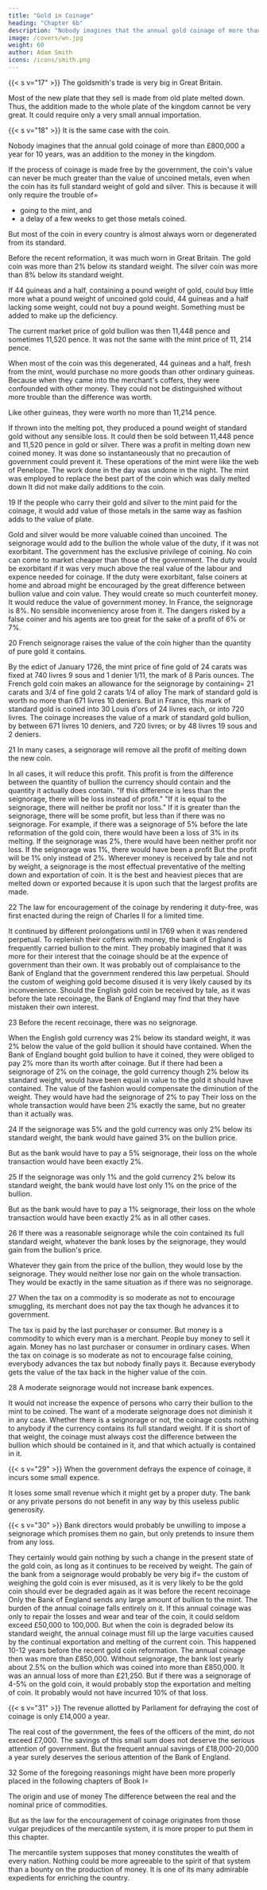 ```yaml
---
title: "Gold in Coinage"
heading: "Chapter 6b"
description: "Nobody imagines that the annual gold coinage of more than £800,000 a year for 10 years, was an addition to the money in the kingdom"
image: /covers/wn.jpg
weight: 60
author: Adam Smith
icons: /icons/smith.png
---
```



{{< s v="17" >}} The goldsmith's trade is very big in Great Britain.

Most of the new plate that they sell is made from old plate melted down. Thus, the addition made to the whole plate of the kingdom cannot be very great. It could require only a very small annual importation.

{{< s v="18" >}} It is the same case with the coin.

Nobody imagines that the annual gold coinage of more than £800,000 a year for 10 years, was an addition to the money in the kingdom.

If the process of coinage is made free by the government, the coin's value can never be much greater than the value of uncoined metals, even when the coin has its full standard weight of gold and silver. This is because it will only require the trouble of= 
- going to the mint, and
- a delay of a few weeks to get those metals coined.

But most of the coin in every country is almost always worn or degenerated from its standard.

Before the recent reformation, it was much worn in Great Britain.
    The gold coin was more than 2% below its standard weight.
    The silver coin was more than 8% below its standard weight.

If 44 guineas and a half, containing a pound weight of gold, could buy little more what a pound weight of uncoined gold could, 44 guineas and a half lacking some weight, could not buy a pound weight.
    Something must be added to make up the deficiency.

The current market price of gold bullion was then 11,448 pence and sometimes 11,520 pence.
    It was not the same with the mint price of 11, 214 pence.

When most of the coin was this degenerated, 44 guineas and a half, fresh from the mint, would purchase no more goods than other ordinary guineas.
Because when they came into the merchant's coffers, they were confounded with other money.
    They could not be distinguished without more trouble than the difference was worth.

Like other guineas, they were worth no more than 11,214 pence.

If thrown into the melting pot, they produced a pound weight of standard gold without any sensible loss.
It could then be sold between 11,448 pence and 11,520 pence in gold or silver.
There was a profit in melting down new coined money.
    It was done so instantaneously that no precaution of government could prevent it.
These operations of the mint were like the web of Penelope.
The work done in the day was undone in the night.
The mint was employed to replace the best part of the coin which was daily melted down
    It did not make daily additions to the coin.

19 If the people who carry their gold and silver to the mint paid for the coinage, it would add value of those metals in the same way as fashion adds to the value of plate.

Gold and silver would be more valuable coined than uncoined.
The seignorage would add to the bullion the whole value of the duty, if it was not exorbitant.
The government has the exclusive privilege of coining.
No coin can come to market cheaper than those of the government.
The duty would be exorbitant if it was very much above the real value of the labour and expence needed for coinage.
If the duty were exorbitant, false coiners at home and abroad might be encouraged by the great difference between bullion value and coin value.
    They would create so much counterfeit money.
    It would reduce the value of government money.
In France, the seignorage is 8%.
No sensible inconveniency arose from it.
The dangers risked by a false coiner and his agents are too great for the sake of a profit of 6% or 7%.

20 French seignorage raises the value of the coin higher than the quantity of pure gold it contains.

By the edict of January 1726, the mint price of fine gold of 24 carats was fixed at 740 livres 9 sous and 1 denier 1/11, the mark of 8 Paris ounces.
The French gold coin makes an allowance for the seignorage by containing= 
21 carats and 3/4 of fine gold
2 carats 1/4 of alloy
The mark of standard gold is worth no more than 671 livres 10 deniers.
But in France, this mark of standard gold is coined into 30 Louis d'ors of 24 livres each, or into 720 livres.
The coinage increases the value of a mark of standard gold bullion, by between 671 livres 10 deniers, and 720 livres; or by 48 livres 19 sous and 2 deniers.

21 In many cases, a seignorage will remove all the profit of melting down the new coin.

In all cases, it will reduce this profit.
This profit is from the difference between the quantity of bullion the currency should contain and the quantity it actually does contain.
"If this difference is less than the seignorage, there will be loss instead of profit."
"If it is equal to the seignorage, there will neither be profit nor loss."
If it is greater than the seignorage, there will be some profit, but less than if there was no seignorage.
For example, if there was a seignorage of 5% before the late reformation of the gold coin, there would have been a loss of 3% in its melting.
If the seignorage was 2%, there would have been neither profit nor loss.
If the seignorage was 1%, there would have been a profit
But the profit will be 1% only instead of 2%.
Wherever money is received by tale and not by weight, a seignorage is the most effectual preventative of the melting down and exportation of coin.
It is the best and heaviest pieces that are melted down or exported because it is upon such that the largest profits are made.

22 The law for encouragement of the coinage by rendering it duty-free, was first enacted during the reign of Charles II for a limited time.

It continued by different prolongations until in 1769 when it was rendered perpetual.
To replenish their coffers with money, the bank of England is frequently carried bullion to the mint.
They probably imagined that it was more for their interest that the coinage should be at the expence of government than their own.
It was probably out of complaisance to the Bank of England that the government rendered this law perpetual.
Should the custom of weighing gold become disused it is very likely caused by its inconvenience.
Should the English gold coin be received by tale, as it was before the late recoinage, the Bank of England may find that they have mistaken their own interest.

23 Before the recent recoinage, there was no seignorage.

When the English gold currency was 2% below its standard weight, it was 2% below the value of the gold bullion it should have contained.
When the Bank of England bought gold bullion to have it coined, they were obliged to pay 2% more than its worth after coinage.
But if there had been a seignorage of 2% on the coinage, the gold currency though 2% below its standard weight, would have been equal in value to the gold it should have contained.
The value of the fashion would compensate the diminution of the weight.
They would have had the seignorage of 2% to pay
Their loss on the whole transaction would have been 2% exactly the same, but no greater than it actually was.

24 If the seignorage was 5% and the gold currency was only 2% below its standard weight, the bank would have gained 3% on the bullion price.

But as the bank would have to pay a 5% seignorage, their loss on the whole transaction would have been exactly 2%.

25 If the seignorage was only 1% and the gold currency 2% below its standard weight, the bank would have lost only 1% on the price of the bullion.

But as the bank would have to pay a 1% seignorage, their loss on the whole transaction would have been exactly 2% as in all other cases.

26 If there was a reasonable seignorage while the coin contained its full standard weight, whatever the bank loses by the seignorage, they would gain from the bullion's price.

Whatever they gain from the price of the bullion, they would lose by the seignorage.
They would neither lose nor gain on the whole transaction.
They would be exactly in the same situation as if there was no seignorage.

27 When the tax on a commodity is so moderate as not to encourage smuggling, its merchant does not pay the tax though he advances it to government.

The tax is paid by the last purchaser or consumer.
But money is a commodity to which every man is a merchant.
People buy money to sell it again.
Money has no last purchaser or consumer in ordinary cases.
When the tax on coinage is so moderate as not to encourage false coining, everybody advances the tax but nobody finally pays it.
Because everybody gets the value of the tax back in the higher value of the coin.

28 A moderate seignorage would not increase bank expences.

It would not increase the expence of persons who carry their bullion to the mint to be coined.
The want of a moderate seignorage does not diminish it in any case.
Whether there is a seignorage or not, the coinage costs nothing to anybody if the currency contains its full standard weight.
If it is short of that weight, the coinage must always cost the difference between the bullion which should be contained in it, and that which actually is contained in it.


{{< s v="29" >}} When the government defrays the expence of coinage, it incurs some small expence.

It loses some small revenue which it might get by a proper duty.
The bank or any private persons do not benefit in any way by this useless public generosity.


{{< s v="30" >}} Bank directors would probably be unwilling to impose a seignorage which promises them no gain, but only pretends to insure them from any loss.

They certainly would gain nothing by such a change in the present state of the gold coin, as long as it continues to be received by weight.
The gain of the bank from a seignorage would probably be very big if= 
the custom of weighing the gold coin is ever misused, as it is very likely to be
the gold coin should ever be degraded again as it was before the recent recoinage
Only the Bank of England sends any large amount of bullion to the mint.
The burden of the annual coinage falls entirely on it.
If this annual coinage was only to repair the losses and wear and tear of the coin, it could seldom exceed £50,000 to 100,000.
But when the coin is degraded below its standard weight, the annual coinage must fill up the large vacuities caused by the continual exportation and melting of the current coin.
    This happened 10-12 years before the recent gold coin reformation.
        The annual coinage then was more than £850,000.
    Without seignorage, the bank lost yearly about 2.5% on the bullion which was coined into more than £850,000.
        It was an annual loss of more than £21,250.
    But if there was a seignorage of 4-5% on the gold coin, it would probably stop the exportation and melting of coin.
        It probably would not have incurred 10% of that loss.


{{< s v="31" >}} The revenue allotted by Parliament for defraying the cost of coinage is only £14,000 a year.

The real cost of the government, the fees of the officers of the mint, do not exceed £7,000.
The savings of this small sum does not deserve the serious attention of government.
But the frequent annual savings of £18,000-20,000 a year surely deserves the serious attention of the Bank of England.

32 Some of the foregoing reasonings might have been more properly placed in the following chapters of Book I= 

The origin and use of money
The difference between the real and the nominal price of commodities.

But as the law for the encouragement of coinage originates from those vulgar prejudices of the mercantile system, it is more proper to put them in this chapter.

The mercantile system supposes that money constitutes the wealth of every nation.
Nothing could be more agreeable to the spirit of that system than a bounty on the production of money.
It is one of its many admirable expedients for enriching the country.
